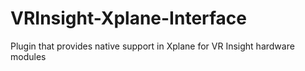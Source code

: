 # VRInsight-Xplane-Interface
Plugin that provides native support in Xplane for VR Insight hardware modules
